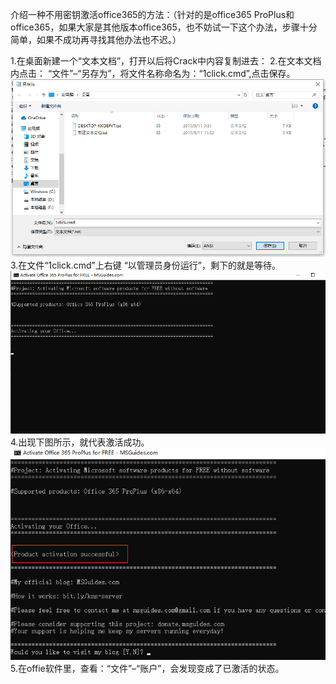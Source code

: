 介绍一种不用密钥激活office365的方法：（针对的是office365 ProPlus和office365，如果大家是其他版本office365，也不妨试一下这个办法，步骤十分简单，如果不成功再寻找其他办法也不迟。）

1.在桌面新建一个“文本文档”，打开以后将Crack中内容复制进去： 
2.在文本文档内点击： “文件”–“另存为”，将文件名称命名为：“1click.cmd”,点击保存。
![image](https://github.com/MuxizZ/Office365Crack/blob/master/image/3.png)
3.在文件“1click.cmd”上右键 “以管理员身份运行”，剩下的就是等待。
![image](https://github.com/MuxizZ/Office365Crack/blob/master/image/1.png)
4.出现下图所示，就代表激活成功。
![image](https://github.com/MuxizZ/Office365Crack/blob/master/image/2.png)
5.在offie软件里，查看：“文件”–“账户”，会发现变成了已激活的状态。

